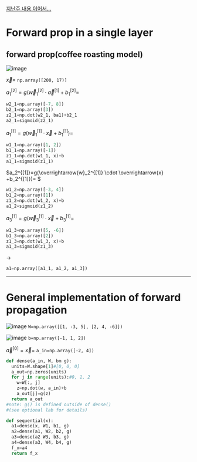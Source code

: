 [지난주 내용 이어서...](https://github.com/qlkdkd/MachineLearning/blob/main/week6/readme.md)
# Forward prop in a single layer

## forward prop(coffee roasting model)
![image](https://github.com/qlkdkd/MachineLearning/assets/71871927/17a0d154-8489-419b-9344-7a41bd744233)

$\overrightarrow{x}=$ `np.array([200, 17)]`

$a_1^{[2]}=g(\overrightarrow{w}_1^{[2]}\cdot \overrightarrow{a}^{[1]}+b_1^{[2]}=$
```python
w2_1=np.array([-7, 8])
b2_1=np.array([3])
z2_1=np.dot(w2_1, ba1)+b2_1
a2_1=sigmoid(z2_1)
```

$a_1^{[1]}=g(\overrightarrow{w}_1^{[1]}\cdot \overrightarrow{x}+b_1^{[1]})=$
```python
w1_1=np.array([1, 2])
b1_1=np.array([-1])
z1_1=np.dot(w1_1, x)+b
a1_1=sigmoid(z1_1)
```

$a_2^{[1]}=g(\overrightarrow{w}_2^{[1]} \cdot \overrightarrow{x} +b_2^{[1]})= $
```python
w1_2=np.array([-3, 4])
b1_2=np.array([1])
z1_2=np.dot(w1_2, x)+b
a1_2=sigmoid(z1_2)
```

$a_3^{[1]}=g(\overrightarrow{w}_3^{[1]}\cdot \overrightarrow{x}+b_3^{[1]}=$
```python
w1_3=np.array([5, -6])
b1_3=np.array([2])
z1_3=np.dot(w1_3, x)+b
a1_3=sigmoid(z1_3)
```

->
```python
a1=np.array([a1_1, a1_2, a1_3])
```

---

# General implementation of forward propagation
![image](https://github.com/qlkdkd/MachineLearning/assets/71871927/9e632fb4-3b68-4837-bf06-74f9ed98de5f)
`W=np.array([[1, -3, 5], [2, 4, -6]])`

![image](https://github.com/qlkdkd/MachineLearning/assets/71871927/395b7429-5131-4045-b626-dd37590bb2a4)
`b=np.array([-1, 1, 2])`

$\overrightarrow{a}^{[0]}=\overrightarrow{x}$=
`a_in=np.array([-2, 4])`

```python
def dense(a_in, W, bm g):
  units=W.shape[1]#[0, 0, 0]
  a_out=np.zeros(units)
  for j in range(units):#0, 1, 2
    w=W[:, j]
    z=np.dot(w, a_in)+b
    a_out[j]=g(z)
  return a_out
#note: g() is defined outside of dense()
#(see optional lab for details)
```
```python
def sequential(x):
  a1=dense(x, W1, b1, g)
  a2=dense(a1, W2, b2, g)
  a3=dense(a2 W3, b3, g)
  a4=dense(a3, W4, b4, g)
  f_x=a4
  return f_x
```
